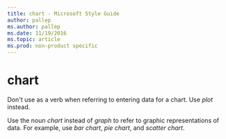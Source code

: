 ```yaml
---
title: chart - Microsoft Style Guide
author: pallep
ms.author: pallep
ms.date: 11/19/2016
ms.topic: article
ms.prod: non-product specific
---
```


# chart

Don't use as a verb when referring to entering data for a chart. Use *plot* instead.

Use the noun *chart* instead of *graph* to refer to graphic representations of data. For example, use *bar chart*, *pie chart*, and *scatter chart*.
